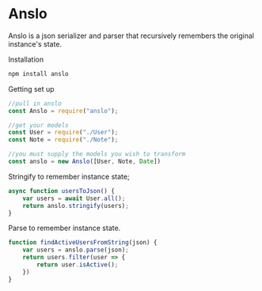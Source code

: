# Anslo

Anslo is a json serializer and parser that recursively remembers the original instance's state.

Installation
```bash
npm install anslo
```

Getting set up
```js
//pull in anslo
const Anslo = require("anslo");

//get your models
const User = require("./User");
const Note = require("./Note");

//you must supply the models you wish to transform
const anslo = new Anslo([User, Note, Date])
```

Stringify to remember instance state;
```js
async function usersToJson() {
    var users = await User.all();
    return anslo.stringify(users);
}
```

Parse to remember instance state.
```js
function findActiveUsersFromString(json) {
    var users = anslo.parse(json);
    return users.filter(user => {
        return user.isActive();
    })
}
```